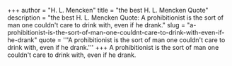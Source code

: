 +++
author = "H. L. Mencken"
title = "the best H. L. Mencken Quote"
description = "the best H. L. Mencken Quote: A prohibitionist is the sort of man one couldn't care to drink with, even if he drank."
slug = "a-prohibitionist-is-the-sort-of-man-one-couldnt-care-to-drink-with-even-if-he-drank"
quote = '''A prohibitionist is the sort of man one couldn't care to drink with, even if he drank.'''
+++
A prohibitionist is the sort of man one couldn't care to drink with, even if he drank.

